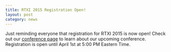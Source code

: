 ```yaml
---
title: RTXI 2015 Registration Open!
layout: post
category: news
---
```


Just reminding everyone that registration for RTXI 2015 is now open! Check out
our [conference page](/conference/) to learn about our upcoming conference.
Registration is open until April 1st at 5:00 PM Eastern Time.  
